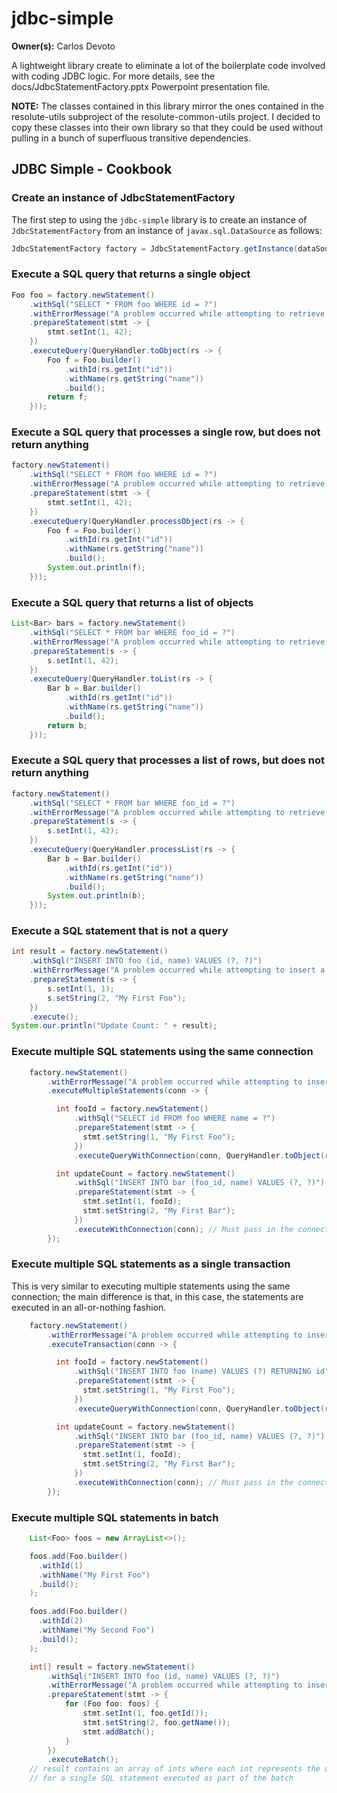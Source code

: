 # jdbc-simple

**Owner(s):** Carlos Devoto

A lightweight library create to eliminate a lot of the boilerplate code involved with coding JDBC logic.  For more details, see the docs/JdbcStatementFactory.pptx Powerpoint presentation file. 

**NOTE:** The classes contained in this library mirror the ones contained in the resolute-utils subproject of the resolute-common-utils project. I decided to copy these classes into their own library so that they could be used without pulling in a bunch of superfluous transitive dependencies.

## JDBC Simple - Cookbook

### Create an instance of JdbcStatementFactory

The first step to using the ``jdbc-simple`` library is to create an instance of ``JdbcStatementFactory`` from an instance of ``javax.sql.DataSource`` as follows:

```java
JdbcStatementFactory factory = JdbcStatementFactory.getInstance(dataSource);
```

### Execute a SQL query that returns a single object

```java
Foo foo = factory.newStatement()
    .withSql("SELECT * FROM foo WHERE id = ?")
    .withErrorMessage("A problem occurred while attempting to retrieve a foo.")
    .prepareStatement(stmt -> {
        stmt.setInt(1, 42);
    })
    .executeQuery(QueryHandler.toObject(rs -> {
        Foo f = Foo.builder()
            .withId(rs.getInt("id"))
            .withName(rs.getString("name"))
            .build();
        return f;
    }));

```

### Execute a SQL query that processes a single row, but does not return anything

```java
factory.newStatement()
    .withSql("SELECT * FROM foo WHERE id = ?")
    .withErrorMessage("A problem occurred while attempting to retrieve a foo.")
    .prepareStatement(stmt -> {
        stmt.setInt(1, 42);
    })
    .executeQuery(QueryHandler.processObject(rs -> {
        Foo f = Foo.builder()
            .withId(rs.getInt("id"))
            .withName(rs.getString("name"))
            .build();
        System.out.println(f);
    }));

```


### Execute a SQL query that returns a list of objects

```java
List<Bar> bars = factory.newStatement()
    .withSql("SELECT * FROM bar WHERE foo_id = ?")
    .withErrorMessage("A problem occurred while attempting to retrieve bars.")
    .prepareStatement(s -> {
        s.setInt(1, 42);
    })
    .executeQuery(QueryHandler.toList(rs -> {
        Bar b = Bar.builder()
            .withId(rs.getInt("id"))
            .withName(rs.getString("name"))
            .build();
        return b;
    }));
```
### Execute a SQL query that processes a list of rows, but does not return anything

```java
factory.newStatement()
    .withSql("SELECT * FROM bar WHERE foo_id = ?")
    .withErrorMessage("A problem occurred while attempting to retrieve bars.")
    .prepareStatement(s -> {
        s.setInt(1, 42);
    })
    .executeQuery(QueryHandler.processList(rs -> {
        Bar b = Bar.builder()
            .withId(rs.getInt("id"))
            .withName(rs.getString("name"))
            .build();
        System.out.println(b);
    }));
```

### Execute a SQL statement that is not a query

```java
int result = factory.newStatement()
    .withSql("INSERT INTO foo (id, name) VALUES (?, ?)")
    .withErrorMessage("A problem occurred while attempting to insert a foo.")
    .prepareStatement(s -> {
        s.setInt(1, 1);
        s.setString(2, "My First Foo");
    })
    .execute();
System.our.println("Update Count: " + result);    
```
### Execute multiple SQL statements using the same connection

```java
    factory.newStatement()
        .withErrorMessage("A problem occurred while attempting to insert a bar.")
        .executeMultipleStatements(conn -> {

          int fooId = factory.newStatement()
              .withSql("SELECT id FROM foo WHERE name = ?")
              .prepareStatement(stmt -> {
                stmt.setString(1, "My First Foo");
              })
              .executeQueryWithConnection(conn, QueryHandler.toObject(rs -> rs.getInt("id")));

          int updateCount = factory.newStatement()
              .withSql("INSERT INTO bar (foo_id, name) VALUES (?, ?)")
              .prepareStatement(stmt -> {
                stmt.setInt(1, fooId);
                stmt.setString(2, "My First Bar");
              })
              .executeWithConnection(conn); // Must pass in the connection!
        });

```

### Execute multiple SQL statements as a single transaction
This is very similar to executing multiple statements using the same connection; the main difference is that, in this case, the statements are executed in an all-or-nothing fashion.
```java
    factory.newStatement()
        .withErrorMessage("A problem occurred while attempting to insert a bar.")
        .executeTransaction(conn -> {

          int fooId = factory.newStatement()
              .withSql("INSERT INTO foo (name) VALUES (?) RETURNING id")
              .prepareStatement(stmt -> {
                stmt.setString(1, "My First Foo");
              })
              .executeQueryWithConnection(conn, QueryHandler.toObject(rs -> rs.getInt("id")));

          int updateCount = factory.newStatement()
              .withSql("INSERT INTO bar (foo_id, name) VALUES (?, ?)")
              .prepareStatement(stmt -> {
                stmt.setInt(1, fooId);
                stmt.setString(2, "My First Bar");
              })
              .executeWithConnection(conn); // Must pass in the connection!
        });

```

### Execute multiple SQL statements in batch

```java
    List<Foo> foos = new ArrayList<>();

    foos.add(Foo.builder()
      .withId(1)
      .withName("My First Foo")
      .build();
    );

    foos.add(Foo.builder()
      .withId(2)
      .withName("My Second Foo")
      .build();
    );

    int[] result = factory.newStatement()
        .withSql("INSERT INTO foo (id, name) VALUES (?, ?)")
        .withErrorMessage("A problem occurred while attempting to insert a foo.")
        .prepareStatement(stmt -> {
            for (Foo foo: foos) {
                stmt.setInt(1, foo.getId());
                stmt.setString(2, foo.getName());
                stmt.addBatch();
            }
        })
        .executeBatch(); 
    // result contains an array of ints where each int represents the update count 
    // for a single SQL statement executed as part of the batch
```
